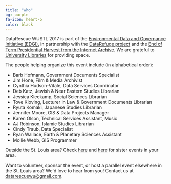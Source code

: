 ```yaml
---
title: "who"
bg: purple
fa-icon: heart-o
color: black  
---
```


DataRescue WUSTL 2017 is part of the [Environmental Data and Governance Initiative (EDGI)](https://envirodatagov.org/), in partnership with the [DataRefuge project](http://www.ppehlab.org/datarefuge) and the [End of Term Presidential Harvest from the Internet Archive](http://eotarchive.cdlib.org/). We are grateful to [University Libraries](https://library.wustl.edu) for providing space.

The people helping organize this event include (in alphabetical order):

- Barb Hofmann, Government Documents Specialist
- Jim Hone, Film & Media Archivist
- Cynthia Hudson-Vitale, Data Services Coordinator
- Deb Katz, Jewish & Near Eastern Studies Librarian
- Jessica Kleekamp, Social Sciences Librarian
- Tove Kloving, Lecturer in Law & Government Documents Librarian
- Ryuta Komaki, Japanese Studies Librarian
- Jennifer Moore, GIS & Data Projects Manager
- Karen Olson, Technical Services Assistant, Music
- AJ Robinson, Islamic Studies Librarian
- Cindy Traub, Data Specialist
- Ryan Wallace, Earth & Planetary Sciences Assistant
- Mollie Webb, GIS Programmer


Outside the St. Louis area? Check [here](https://envirodatagov.org/events/) and [here](http://www.ppehlab.org/datarescue-events) for sister events in your area.

Want to volunteer, sponsor the event, or host a parallel event elsewhere in the St. Louis area? We'd love to hear from you! Contact us at [datarescuewu@gmail.com](mailto:datarescuewu@gmail.com). 
